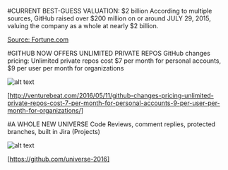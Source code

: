 #CURRENT BEST-GUESS VALUATION: $2 billion
According to multiple sources, GitHub raised over $200 million on or around JULY 29, 2015, valuing the company as a whole at nearly $2 billion.

[Source: Fortune.com](http://fortune.com/2015/07/29/github-raises-250-million-in-new-funding-now-valued-at-2-billion/)

#GITHUB NOW OFFERS UNLIMITED PRIVATE REPOS
GitHub changes pricing: Unlimited private repos cost $7 per month for personal accounts, $9 per user per month for organizations

![alt text](https://media.giphy.com/media/2WuHHWbGt3fY4/giphy.gif "This is dollars")

[http://venturebeat.com/2016/05/11/github-changes-pricing-unlimited-private-repos-cost-7-per-month-for-personal-accounts-9-per-user-per-month-for-organizations/]

#A WHOLE NEW UNIVERSE
Code Reviews, comment replies, protected branches, built in Jira (Projects) 

![alt text](http://i.giphy.com/3Jhdg8Qro5kMo.gif "A whole new universe of money")

[https://github.com/universe-2016]
